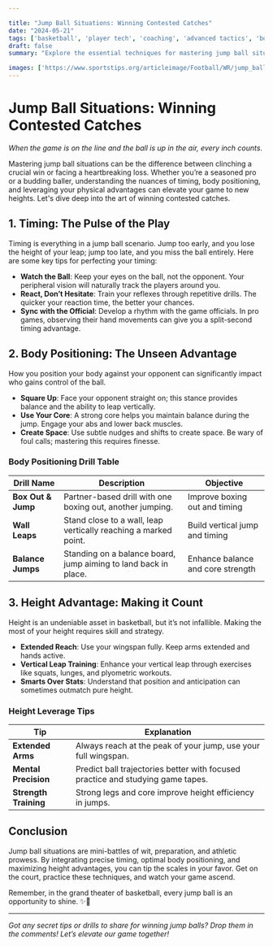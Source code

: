 ```yaml
---

title: "Jump Ball Situations: Winning Contested Catches"
date: "2024-05-21"
tags: ['basketball', 'player tech', 'coaching', 'advanced tactics', 'body positioning', 'timing', 'height advantage']
draft: false
summary: "Explore the essential techniques for mastering jump ball situations in basketball, focusing on timing, body positioning, and utilizing height advantage."

images: ['https://www.sportstips.org/articleimage/Football/WR/jump_ball_situations_winning_contested_catches.webp']
---
```


# Jump Ball Situations: Winning Contested Catches

_When the game is on the line and the ball is up in the air, every inch counts._

Mastering jump ball situations can be the difference between clinching a crucial win or facing a heartbreaking loss. Whether you’re a seasoned pro or a budding baller, understanding the nuances of timing, body positioning, and leveraging your physical advantages can elevate your game to new heights. Let's dive deep into the art of winning contested catches.

## 1. Timing: The Pulse of the Play

Timing is everything in a jump ball scenario. Jump too early, and you lose the height of your leap; jump too late, and you miss the ball entirely. Here are some key tips for perfecting your timing:

- **Watch the Ball**: Keep your eyes on the ball, not the opponent. Your peripheral vision will naturally track the players around you.
- **React, Don’t Hesitate**: Train your reflexes through repetitive drills. The quicker your reaction time, the better your chances.
- **Sync with the Official**: Develop a rhythm with the game officials. In pro games, observing their hand movements can give you a split-second timing advantage.

## 2. Body Positioning: The Unseen Advantage

How you position your body against your opponent can significantly impact who gains control of the ball.

- **Square Up**: Face your opponent straight on; this stance provides balance and the ability to leap vertically.
- **Use Your Core**: A strong core helps you maintain balance during the jump. Engage your abs and lower back muscles.
- **Create Space**: Use subtle nudges and shifts to create space. Be wary of foul calls; mastering this requires finesse.

### Body Positioning Drill Table

| Drill Name            | Description                                 | Objective                           |
|-----------------------|---------------------------------------------|-------------------------------------|
| **Box Out & Jump**    | Partner-based drill with one boxing out, another jumping. | Improve boxing out and timing |
| **Wall Leaps**        | Stand close to a wall, leap vertically reaching a marked point. | Build vertical jump and timing   |
| **Balance Jumps**     | Standing on a balance board, jump aiming to land back in place. | Enhance balance and core strength |

## 3. Height Advantage: Making it Count

Height is an undeniable asset in basketball, but it’s not infallible. Making the most of your height requires skill and strategy.

- **Extended Reach**: Use your wingspan fully. Keep arms extended and hands active.
- **Vertical Leap Training**: Enhance your vertical leap through exercises like squats, lunges, and plyometric workouts.
- **Smarts Over Stats**: Understand that position and anticipation can sometimes outmatch pure height.

### Height Leverage Tips

| Tip                    | Explanation                                           |
|------------------------|-------------------------------------------------------|
| **Extended Arms**      | Always reach at the peak of your jump, use your full wingspan. |
| **Mental Precision**   | Predict ball trajectories better with focused practice and studying game tapes. |
| **Strength Training**  | Strong legs and core improve height efficiency in jumps. |

## Conclusion

Jump ball situations are mini-battles of wit, preparation, and athletic prowess. By integrating precise timing, optimal body positioning, and maximizing height advantages, you can tip the scales in your favor. Get on the court, practice these techniques, and watch your game ascend.

Remember, in the grand theater of basketball, every jump ball is an opportunity to shine. ✨🏀

---

*Got any secret tips or drills to share for winning jump balls? Drop them in the comments! Let’s elevate our game together!*
```